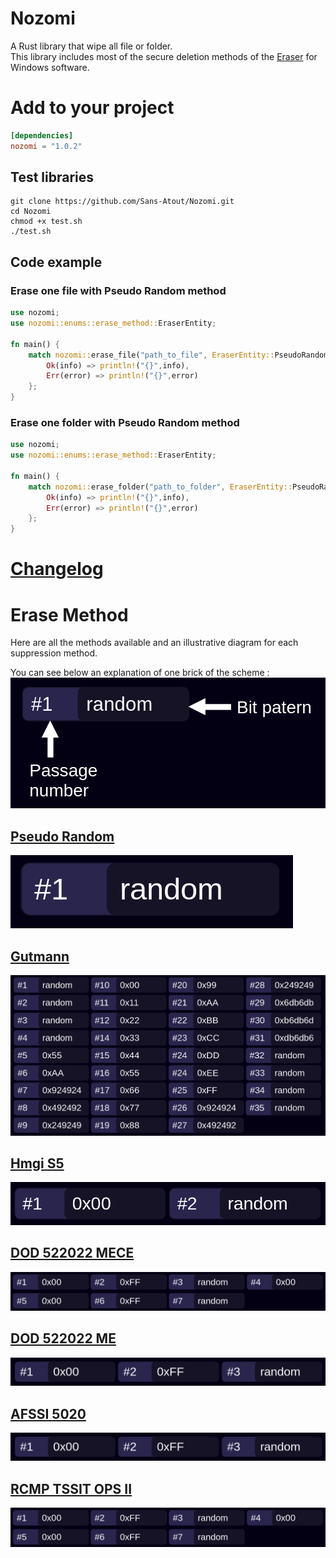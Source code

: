 # Nozomi

A Rust library that wipe all file or folder. \
This library includes most of the secure deletion methods of the [Eraser](https://eraser.heidi.ie) for Windows software.

# Add to your project
```toml
[dependencies]
nozomi = "1.0.2"
```

## Test libraries
```shell
git clone https://github.com/Sans-Atout/Nozomi.git
cd Nozomi
chmod +x test.sh
./test.sh
```

## Code example
### Erase one file with Pseudo Random method
```rust
use nozomi;
use nozomi::enums::erase_method::EraserEntity;

fn main() {
    match nozomi::erase_file("path_to_file", EraserEntity::PseudoRandom){
        Ok(info) => println!("{}",info),
        Err(error) => println!("{}",error)
    };
}
```

### Erase one folder with Pseudo Random method
```rust
use nozomi;
use nozomi::enums::erase_method::EraserEntity;

fn main() {
    match nozomi::erase_folder("path_to_folder", EraserEntity::PseudoRandom){
        Ok(info) => println!("{}",info),
        Err(error) => println!("{}",error)
    };
}
```
# [Changelog](CHANGELOG.md)

# Erase Method
Here are all the methods available and an illustrative diagram for each suppression method.

You can see below an explanation of one brick of the scheme :
![explanation of diagram](images/explanation.png)

## [Pseudo Random](https://www.lifewire.com/data-sanitization-methods-2626133#toc-random-data)
![pseudo random erase method](images/pseudo_random.png)

## [Gutmann](https://en.wikipedia.org/wiki/Gutmann_method)

![gutman erase method](images/gutmann.png)

## [Hmgi S5](https://www.bitraser.com/knowledge-series/data-destruction-standards-and-guidelines.php)

![HMGI S5 erase method](images/hmgi_s5.png)

## [DOD 522022 MECE](https://www.bitraser.com/article/DoD-5220-22-m-standard-for-drive-erasure.php)

![DOD 522022 MECE erase method](images/dod_522022_mece.png)

## [DOD 522022 ME](https://www.bitraser.com/article/DoD-5220-22-m-standard-for-drive-erasure.php)
![DOD 522022 ME erase method](images/DOD_522022_ME.png)

## [AFSSI 5020](https://www.lifewire.com/data-sanitization-methods-2626133#toc-afssi-5020)
![AFSSI 5020 erase method](images/AFSSI_5020.png)

## [RCMP TSSIT OPS II](https://www.datadestroyers.eu/technology/rcmp_tssit_ops-2.html)
![RCMP TSSIT OPS II](images/RCMP_TSSIT_OPS_II.png)